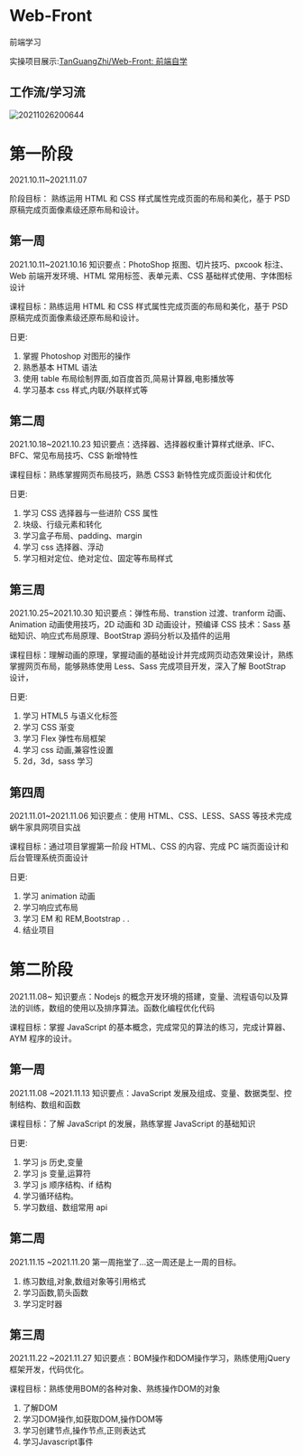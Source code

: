 # Web-Front
前端学习

实操项目展示:[TanGuangZhi/Web-Front: 前端自学](https://github.com/TanGuangZhi/Web-Front/blob/main/detailShow.md)

## 工作流/学习流
![20211026200644](http://picbed.tgz666.top/20211026200644.png?roundPic/radius/25|imageView2/2/w/1000/h/1618)

# 第一阶段
2021.10.11~2021.11.07

阶段目标：
熟练运用 HTML 和 CSS 样式属性完成页面的布局和美化，基于 PSD 原稿完成页面像素级还原布局和设计。
## 第一周
2021.10.11~2021.10.16
知识要点：PhotoShop 抠图、切片技巧、pxcook 标注、Web 前端开发环境、HTML 常用标签、表单元素、CSS 基础样式使用、字体图标设计

课程目标：熟练运用 HTML 和 CSS 样式属性完成页面的布局和美化，基于 PSD 原稿完成页面像素级还原布局和设计。

日更: 
1. 掌握 Photoshop 对图形的操作
2. 熟悉基本 HTML 语法
3. 使用 table 布局绘制界面,如百度首页,简易计算器,电影播放等
4. 学习基本 css 样式,内联/外联样式等

## 第二周
2021.10.18~2021.10.23
知识要点：选择器、选择器权重计算样式继承、IFC、BFC、常见布局技巧、CSS 新增特性

课程目标：熟练掌握网页布局技巧，熟悉 CSS3 新特性完成页面设计和优化

日更: 
1. 学习 CSS 选择器与一些进阶 CSS 属性
2. 块级、行级元素和转化
3. 学习盒子布局、padding、margin
4. 学习 css 选择器、浮动
5. 学习相对定位、绝对定位、固定等布局样式



## 第三周
2021.10.25~2021.10.30
知识要点：弹性布局、transtion 过渡、tranform 动画、Animation 动画使用技巧，2D 动画和 3D 动画设计，预编译 CSS 技术：Sass 基础知识、响应式布局原理、BootStrap 源码分析以及插件的运用

课程目标：理解动画的原理，掌握动画的基础设计并完成网页动态效果设计，熟练掌握网页布局，能够熟练使用 Less、Sass 完成项目开发，深入了解 BootStrap 设计，

日更: 
1. 学习 HTML5 与语义化标签
2. 学习 CSS 渐变
3. 学习 Flex 弹性布局框架
4. 学习 css 动画,兼容性设置
5. 2d，3d，sass 学习


## 第四周
2021.11.01~2021.11.06
知识要点：使用 HTML、CSS、LESS、SASS 等技术完成蜗牛家具网项目实战

课程目标：通过项目掌握第一阶段 HTML、CSS 的内容、完成 PC 端页面设计和后台管理系统页面设计

日更: 
1. 学习 animation 动画
2. 学习响应式布局
3. 学习 EM 和 REM,Bootstrap
.
.
4. 结业项目

# 第二阶段
2021.11.08~
知识要点：Nodejs 的概念开发环境的搭建，变量、流程语句以及算法的训练，数组的使用以及排序算法。函数化编程优化代码

课程目标：掌握 JavaScript 的基本概念，完成常见的算法的练习，完成计算器、AYM 程序的设计。
## 第一周
2021.11.08 ~2021.11.13
知识要点：JavaScript 发展及组成、变量、数据类型、控制结构、数组和函数

课程目标：了解 JavaScript 的发展，熟练掌握 JavaScript 的基础知识

日更: 
1. 学习 js 历史,变量
2. 学习 js 变量,运算符
3. 学习 js 顺序结构、if 结构
4. 学习循环结构。
5. 学习数组、数组常用 api


## 第二周
2021.11.15 ~2021.11.20
第一周拖堂了...这一周还是上一周的目标。
1. 练习数组,对象,数组对象等引用格式
2. 学习函数,箭头函数
3. 学习定时器

## 第三周
2021.11.22 ~2021.11.27
知识要点：BOM操作和DOM操作学习，熟练使用jQuery框架开发，代码优化。

课程目标：熟练使用BOM的各种对象、熟练操作DOM的对象
1. 了解DOM
2. 学习DOM操作,如获取DOM,操作DOM等
3. 学习创建节点,操作节点,正则表达式
4. 学习Javascript事件

















